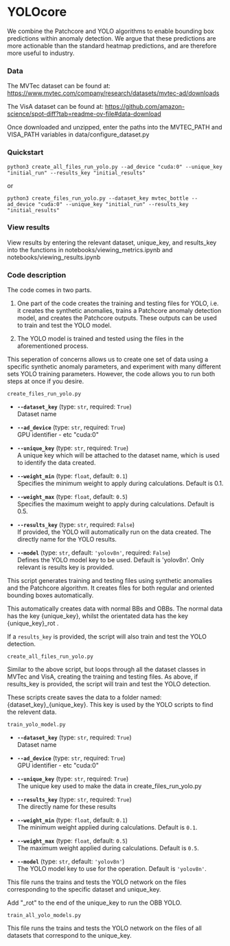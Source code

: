 # YOLOcore

We combine the Patchcore and YOLO algorithms to enable bounding box predictions within anomaly detection. We argue that these predictions are more actionable than the standard heatmap predictions, and are therefore more useful to industry.

### Data

The MVTec dataset can be found at: https://www.mvtec.com/company/research/datasets/mvtec-ad/downloads

The VisA dataset can be found at: https://github.com/amazon-science/spot-diff?tab=readme-ov-file#data-download

Once downloaded and unzipped, enter the paths into the MVTEC_PATH and VISA_PATH variables in data/configure_dataset.py

### Quickstart

```
python3 create_all_files_run_yolo.py --ad_device "cuda:0" --unique_key "initial_run" --results_key "initial_results"
```

or

```
python3 create_files_run_yolo.py --dataset_key mvtec_bottle --ad_device "cuda:0" --unique_key "initial_run" --results_key "initial_results"
```

### View results

View results by entering the relevant dataset, unique_key, and results_key into the functions in notebooks/viewing_metrics.ipynb and notebooks/viewing_results.ipynb

### Code description

The code comes in two parts.

1. One part of the code creates the training and testing files for YOLO, i.e. it creates the synthetic anomalies, trains a Patchcore anomaly detection model, and creates the Patchcore outputs. These outputs can be used to train and test the YOLO model.

2. The YOLO model is trained and tested using the files in the aforementioned process.

This seperation of concerns allows us to create one set of data using a specific synthetic anomaly parameters, and experiment with many different sets YOLO training parameters. However, the code allows you to run both steps at once if you desire.

```
create_files_run_yolo.py
```

- **`--dataset_key`** (type: `str`, required: `True`)  
  Dataset name

- **`--ad_device`** (type: `str`, required: `True`)  
  GPU identifier - etc "cuda:0"

- **`--unique_key`** (type: `str`, required: `True`)  
  A unique key which will be attached to the dataset name, which is used to identify the data created.

- **`--weight_min`** (type: `float`, default: `0.1`)  
  Specifies the minimum weight to apply during calculations. Default is 0.1.

- **`--weight_max`** (type: `float`, default: `0.5`)  
  Specifies the maximum weight to apply during calculations. Default is 0.5.

- **`--results_key`** (type: `str`, required: `False`)  
  If provided, the YOLO will automatically run on the data created. The directly name for the YOLO results.

- **`--model`** (type: `str`, default: `'yolov8n'`, required: `False`)  
  Defines the YOLO model key to be used. Default is 'yolov8n'. Only relevant is results key is provided.

This script generates training and testing files using synthetic anomalies and the Patchcore algorithm. It creates files for both regular and oriented bounding boxes automatically.

This automatically creates data with normal BBs and OBBs. The normal data has the key {unique_key}, whilst the orientated data has the key {unique_key}\_rot .

If a `results_key` is provided, the script will also train and test the YOLO detection.

```
create_all_files_run_yolo.py
```

Similar to the above script, but loops through all the dataset classes in MVTec and VisA, creating the training and testing files. As above, if results_key is provided, the script will train and test the YOLO detection.

These scripts create saves the data to a folder named: {dataset_key}\_{unique_key}. This key is used by the YOLO scripts to find the relevent data.

```
train_yolo_model.py
```

- **`--dataset_key`** (type: `str`, required: `True`)  
  Dataset name

- **`--ad_device`** (type: `str`, required: `True`)  
  GPU identifier - etc "cuda:0"

- **`--unique_key`** (type: `str`, required: `True`)  
  The unique key used to make the data in create_files_run_yolo.py

- **`--results_key`** (type: `str`, required: `True`)  
  The directly name for these results

- **`--weight_min`** (type: `float`, default: `0.1`)  
  The minimum weight applied during calculations. Default is `0.1`.

- **`--weight_max`** (type: `float`, default: `0.5`)  
  The maximum weight applied during calculations. Default is `0.5`.

- **`--model`** (type: `str`, default: `'yolov8n'`)  
  The YOLO model key to use for the operation. Default is `'yolov8n'`.

This file runs the trains and tests the YOLO network on the files corresponding to the specific dataset and unique_key.

Add "\_rot" to the end of the unique_key to run the OBB YOLO.

```
train_all_yolo_models.py
```

This file runs the trains and tests the YOLO network on the files of all datasets that correspond to the unique_key.
